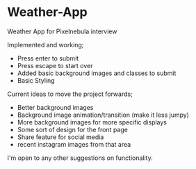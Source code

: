 # Weather-App
Weather App for Pixelnebula interview

Implemented and working;

- Press enter to submit
- Press escape to start over
- Added basic background images and classes to submit
- Basic Styling

Current ideas to move the project forwards;

- Better background images
- Background image animation/transition (make it less jumpy)
- More background images for more specific displays
- Some sort of design for the front page
- Share feature for social media
- recent instagram images from that area

I'm open to any other suggestions on functionality.
